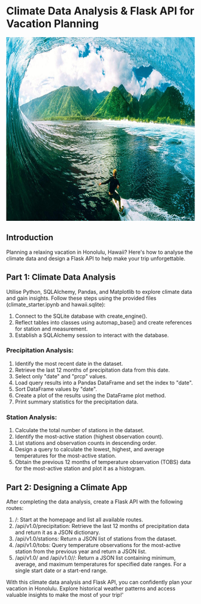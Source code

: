 # Climate Data Analysis & Flask API for Vacation Planning
<img src="images/surf.jpg" width="1000" height="491">


## Introduction
Planning a relaxing vacation in Honolulu, Hawaii? Here's how to analyse the climate data and design a Flask API to help make your trip unforgettable.

## Part 1: Climate Data Analysis
Utilise Python, SQLAlchemy, Pandas, and Matplotlib to explore climate data and gain insights. Follow these steps using the provided files (climate_starter.ipynb and hawaii.sqlite):

1. Connect to the SQLite database with create_engine().
2. Reflect tables into classes using automap_base() and create references for station and measurement.
3. Establish a SQLAlchemy session to interact with the database.

### Precipitation Analysis:

1. Identify the most recent date in the dataset.
2. Retrieve the last 12 months of precipitation data from this date.
3. Select only "date" and "prcp" values.
4. Load query results into a Pandas DataFrame and set the index to "date".
5. Sort DataFrame values by "date".
6. Create a plot of the results using the DataFrame plot method.
7. Print summary statistics for the precipitation data.

### Station Analysis:

1. Calculate the total number of stations in the dataset.
2. Identify the most-active station (highest observation count).
3. List stations and observation counts in descending order.
4. Design a query to calculate the lowest, highest, and average temperatures for the most-active station.
5. Obtain the previous 12 months of temperature observation (TOBS) data for the most-active station and plot it as a histogram.

## Part 2: Designing a Climate App
After completing the data analysis, create a Flask API with the following routes:

1. /: Start at the homepage and list all available routes.
2. /api/v1.0/precipitation: Retrieve the last 12 months of precipitation data and return it as a JSON dictionary.
3. /api/v1.0/stations: Return a JSON list of stations from the dataset.
4. /api/v1.0/tobs: Query temperature observations for the most-active station from the previous year and return a JSON list.
5. /api/v1.0/<start> and /api/v1.0/<start>/<end>: Return a JSON list containing minimum, average, and maximum temperatures for specified date ranges. For a single start date or a start-end range.

With this climate data analysis and Flask API, you can confidently plan your vacation in Honolulu. Explore historical weather patterns and access valuable insights to make the most of your trip!'





